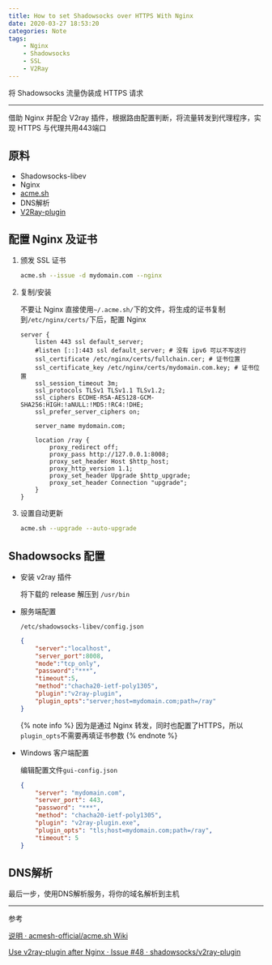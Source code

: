 ```yaml
---
title: How to set Shadowsocks over HTTPS With Nginx
date: 2020-03-27 18:53:20
categories: Note
tags:
    - Nginx
    - Shadowsocks
    - SSL
    - V2Ray
---
```


将 Shadowsocks 流量伪装成 HTTPS 请求
<!-- more -->

---
借助 Nginx 并配合 V2ray 插件，根据路由配置判断，将流量转发到代理程序，实现 HTTPS 与代理共用443端口

## 原料

- Shadowsocks-libev
- Nginx
- [acme.sh](https://github.com/acmesh-official/acme.sh)
- DNS解析
- [V2Ray-plugin](https://github.com/shadowsocks/v2ray-plugin/releases)

## 配置 Nginx 及证书

1. 颁发 SSL 证书

    ```bash
    acme.sh --issue -d mydomain.com --nginx
    ```

2. 复制/安装

    不要让 Nginx 直接使用`~/.acme.sh/`下的文件，将生成的证书复制到`/etc/nginx/certs/`下后，配置 Nginx

    ```nginx
    server {
        listen 443 ssl default_server;
        #listen [::]:443 ssl default_server; # 没有 ipv6 可以不写这行
        ssl_certificate /etc/nginx/certs/fullchain.cer; # 证书位置
        ssl_certificate_key /etc/nginx/certs/mydomain.com.key; # 证书位置
        ssl_session_timeout 3m;
        ssl_protocols TLSv1 TLSv1.1 TLSv1.2;
        ssl_ciphers ECDHE-RSA-AES128-GCM-SHA256:HIGH:!aNULL:!MD5:!RC4:!DHE;
        ssl_prefer_server_ciphers on;

        server_name mydomain.com;

        location /ray {
            proxy_redirect off;
            proxy_pass http://127.0.0.1:8008;
            proxy_set_header Host $http_host;
            proxy_http_version 1.1;
            proxy_set_header Upgrade $http_upgrade;
            proxy_set_header Connection "upgrade";
        }
    }
    ```

3. 设置自动更新

    ```bash
    acme.sh --upgrade --auto-upgrade
    ```

## Shadowsocks 配置

- 安装 v2ray 插件

    将下载的 release 解压到 `/usr/bin`

- 服务端配置

    `/etc/shadowsocks-libev/config.json`

    ```json
    {
        "server":"localhost",
        "server_port":8008,
        "mode":"tcp_only",
        "password":"***",
        "timeout":5,
        "method":"chacha20-ietf-poly1305",
        "plugin":"v2ray-plugin",
        "plugin_opts":"server;host=mydomain.com;path=/ray"
    }
    ```

    {% note info %}
    因为是通过 Nginx 转发，同时也配置了HTTPS，所以`plugin_opts`不需要再填证书参数
    {% endnote %}

- Windows 客户端配置

    编辑配置文件`gui-config.json`

    ```json
    {
        "server": "mydomain.com",
        "server_port": 443,
        "password": "***",
        "method": "chacha20-ietf-poly1305",
        "plugin": "v2ray-plugin.exe",
        "plugin_opts": "tls;host=mydomain.com;path=/ray",
        "timeout": 5
    }
    ```

## DNS解析

最后一步，使用DNS解析服务，将你的域名解析到主机

---

参考

[说明 · acmesh-official/acme.sh Wiki](https://github.com/acmesh-official/acme.sh/wiki/%E8%AF%B4%E6%98%8E)

[Use v2ray-plugin after Nginx · Issue #48 · shadowsocks/v2ray-plugin](https://github.com/shadowsocks/v2ray-plugin/issues/48)
